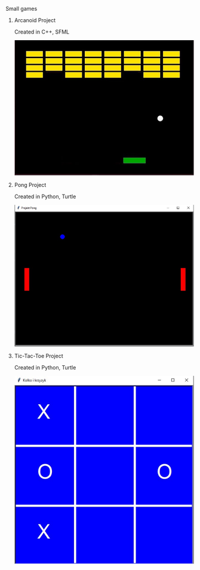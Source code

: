 Small games 

1.  Arcanoid Project
 
     Created in C++, SFML
     
     ![Arkanoid](https://github.com/Dadoheh/portfolio/blob/main/pics/arkanoid_sfml.jpg)
     
2. Pong Project
   
     Created in Python, Turtle
     
     ![Pong](https://github.com/Dadoheh/portfolio/blob/main/pics/pong.jpg)
     
3.  Tic-Tac-Toe Project 
     
     Created in Python, Turtle
     
     ![TicTacToe](https://github.com/Dadoheh/portfolio/blob/main/pics/kolko%20i%20krzyzyk.jpg)
     
